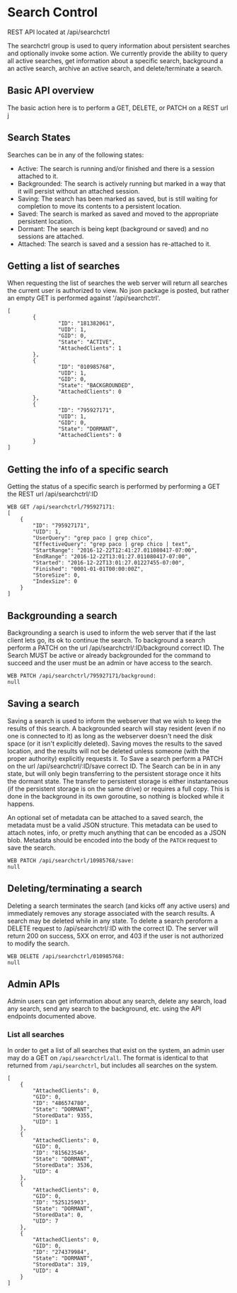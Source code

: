 # Search Control

REST API located at /api/searchctrl

The searchctrl group is used to query information about persistent searches and optionally invoke some action.  We currently provide the ability to query all active searches, get information about a specific search, background a an active search, archive an active search, and delete/terminate a search.

## Basic API overview

The basic action here is to perform a GET, DELETE, or PATCH on a REST url
j
## Search States

Searches can be in any of the following states:

- Active: The search is running and/or finished and there is a session attached to it.
- Backgrounded: The search is actively running but marked in a way that it will persist without an attached session.
- Saving: The search has been marked as saved, but is still waiting for completion to move its contents to a persistent location.
- Saved: The search is marked as saved and moved to the appropriate persistent location.
- Dormant: The search is being kept (background or saved) and no sessions are attached.
- Attached: The search is saved and a session has re-attached to it.

## Getting a list of searches
When requesting the list of searches the web server will return all searches the current user is authorized to view.  No json package is posted, but rather an empty GET is performed against '/api/searchctrl'.  

```
[
        {
                "ID": "181382061",
                "UID": 1,
                "GID": 0,
                "State": "ACTIVE",
                "AttachedClients": 1
        },
        {
                "ID": "010985768",
                "UID": 1,
                "GID": 0,
                "State": "BACKGROUNDED",
                "AttachedClients": 0
        },
        {
                "ID": "795927171",
                "UID": 1,
                "GID": 0,
                "State": "DORMANT",
                "AttachedClients": 0
        }
]
```

## Getting the info of a specific search
Getting the status of a specific search is performed by performing a GET the REST url /api/searchctrl/:ID

```
WEB GET /api/searchctrl/795927171:
[
	{
		"ID": "795927171",
		"UID": 1,
		"UserQuery": "grep paco | grep chico",
		"EffectiveQuery": "grep paco | grep chico | text",
		"StartRange": "2016-12-22T12:41:27.011080417-07:00",
		"EndRange": "2016-12-22T13:01:27.011080417-07:00",
		"Started": "2016-12-22T13:01:27.01227455-07:00",
		"Finished": "0001-01-01T00:00:00Z",
		"StoreSize": 0,
		"IndexSize": 0
	}
]
```

## Backgrounding a search

Backgrounding a search is used to inform the web server that if the last client lets go, its ok to continue the search.  To background a search perform a PATCH on the url /api/searchctrl/:ID/background correct ID.   The Search MUST be active or already backgrounded for the command to succeed and the user must be an admin or have access to the search.

```
WEB PATCH /api/searchctrl/795927171/background:
null
```

## Saving a search

Saving a search is used to inform the webserver that we wish to keep the results of this search.  A backgrounded search will stay resident (even if no one is connected to it) as long as the webserver doesn't need the disk space (or it isn't explicitly deleted).  Saving moves the results to the saved location, and the results will not be deleted unless someone (with the proper authority) explicitly requests it.  To Save a search perform a PATCH on the url /api/searchctrl/:ID/save correct ID.   The Search can be in in any state, but will only begin transferring to the persistent storage once it hits the dormant state.  The transfer to persistent storage is either instantaneous (if the persistent storage is on the same drive) or requires a full copy.  This is done in the background in its own goroutine, so nothing is blocked while it happens.

An optional set of metadata can be attached to a saved search, the metadata must be a valid JSON structure.  This metadata can be used to attach notes, info, or pretty much anything that can be encoded as a JSON blob.  Metadata should be encoded into the body of the `PATCH` request to save the search.

```
WEB PATCH /api/searchctrl/10985768/save:
null
```

## Deleting/terminating a search

Deleting a search terminates the search (and kicks off any active users) and immediately removes any storage associated with the search results.  A search may be deleted while in any state.  To delete a search peroform a DELETE request to /api/searchctrl/:ID with the correct ID.  The server will return 200 on success, 5XX on error, and 403 if the user is not authorized to modify the search.

```
WEB DELETE /api/searchctrl/010985768:
null
```

## Admin APIs

Admin users can get information about any search, delete any search, load any search, send any search to the background, etc. using the API endpoints documented above.

### List all searches

In order to get a list of all searches that exist on the system, an admin user may do a GET on `/api/searchctrl/all`. The format is identical to that returned from `/api/searchctrl`, but includes all searches on the system.

```
[
    {
        "AttachedClients": 0,
        "GID": 0,
        "ID": "486574780",
        "State": "DORMANT",
        "StoredData": 9355,
        "UID": 1
    },
    {
        "AttachedClients": 0,
        "GID": 0,
        "ID": "815623546",
        "State": "DORMANT",
        "StoredData": 3536,
        "UID": 4
    },
    {
        "AttachedClients": 0,
        "GID": 0,
        "ID": "525125903",
        "State": "DORMANT",
        "StoredData": 0,
        "UID": 7
    },
    {
        "AttachedClients": 0,
        "GID": 0,
        "ID": "274379984",
        "State": "DORMANT",
        "StoredData": 319,
        "UID": 4
    }
]

```

